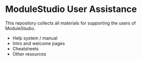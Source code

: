 ModuleStudio User Assistance
============================

This repository collects all materials for supporting the users of ModuleStudio.
 *   Help system / manual
 *   Intro and welcome pages
 *   Cheatsheets
 *   Other resources
